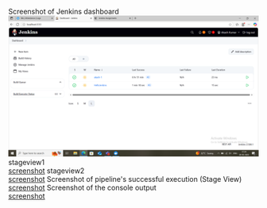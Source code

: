 Screenshot of Jenkins dashboard<br>
![screenshot](dashboard.png)
stageview1<br>
[screenshot](stageView1.png)
stageview2<br>
[screenshot](stageView2.png)
Screenshot of pipeline's successful execution (Stage View) <br>
[screenshot](stageCombined.png)
Screenshot of the console output <br>
[screenshot](consoleOutput.png)